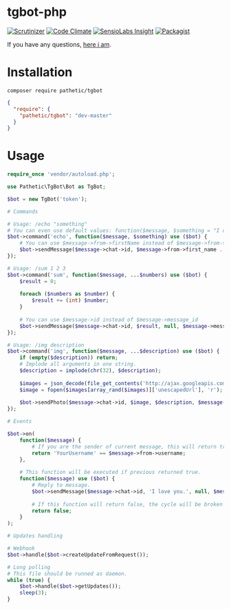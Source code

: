 # tgbot-php

[![Scrutinizer](https://img.shields.io/scrutinizer/g/pathetic/tgbot-php.svg?style=flat-square)](https://scrutinizer-ci.com/g/pathetic/tgbot-php/)
[![Code Climate](https://img.shields.io/codeclimate/github/pathetic/tgbot-php.svg?style=flat-square)](https://codeclimate.com/github/pathetic/tgbot-php)
[![SensioLabs Insight](https://img.shields.io/sensiolabs/i/02ba0ee8-9aa7-43f3-8cf0-53e43697843f.svg?style=flat-square)](https://insight.sensiolabs.com/projects/56001e85-e5c1-49df-8a86-7d306cef0183)
[![Packagist](https://img.shields.io/packagist/dt/pathetic/tgbot.svg?style=flat-square)](https://packagist.org/packages/pathetic/tgbot)

If you have any questions, [here i am](https://telegram.me/TotallyNotABot).

# Installation

`composer require pathetic/tgbot`

```json
{
  "require": {
    "pathetic/tgbot": "dev-master"
  }
}
```

# Usage

```php
require_once 'vendor/autoload.php';

use Pathetic\TgBot\Bot as TgBot;

$bot = new TgBot('token');

# Commands

# Usage: /echo "something"
# You can even use default values: function($message, $something = "I don't know what to say.") {}
$bot->command('echo', function($message, $something) use ($bot) {
    # You can use $message->from->firstName instead of $message->from->first_name
    $bot->sendMessage($message->chat->id, $message->from->first_name . " says: $something");
});

# Usage: /sum 1 2 3
$bot->command('sum', function($message, ...$numbers) use ($bot) {
    $result = 0;
    
    foreach ($numbers as $number) {
        $result += (int) $number;
    }
    
    # You can use $message->id instead of $message->message_id
    $bot->sendMessage($message->chat->id, $result, null, $message->message_id);
});

# Usage: /img description
$bot->command('img', function($message, ...$description) use ($bot) {
    if (empty($description)) return;
    # Implode all arguments in one string.
    $description = implode(chr(32), $description);
    
    $images = json_decode(file_get_contents('http://ajax.googleapis.com/ajax/services/search/images?v=1.0&q=' . urlencode($description) . '&rsz=8'), true)['responseData']['results'];
    $image = fopen($images[array_rand($images)]['unescapedUrl'], 'r');
    
    $bot->sendPhoto($message->chat->id, $image, $description, $message->message_id);
});

# Events

$bot->on(
    function($message) {
        # If you are the sender of current message, this will return true.
        return 'YourUsername' == $message->from->username;
    },
    
    # This function will be executed if previous returned true.
    function($message) use ($bot) {
        # Reply to message.
        $bot->sendMessage($message->chat->id, 'I love you.', null, $message->id);
        
        # If this function will return false, the cycle will be broken so no other events for current message will be triggered.
        return false;
    }
);

# Updates handling

# Webhook
$bot->handle($bot->createUpdateFromRequest());

# Long polling
# This file should be runned as daemon.
while (true) {
    $bot->handle($bot->getUpdates());
    sleep(3);
}

```
